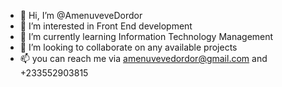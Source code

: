 - 👋 Hi, I’m @AmenuveveDordor
- 👀 I’m interested in Front End development 
- 🌱 I’m currently learning Information Technology Management  
- 💞️ I’m looking to collaborate on any available projects
- 📫 you can reach me via amenuvevedordor@gmail.com and +233552903815

<!---
AmenuveveDordor/AmenuveveDordor is a ✨ special ✨ repository because its `README.md` (this file) appears on your GitHub profile.
You can click the Preview link to take a look at your changes.
--->
